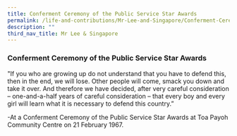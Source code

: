 ```yaml
---
title: Conferment Ceremony of the Public Service Star Awards
permalink: /life-and-contributions/Mr-Lee-and-Singapore/Conferment-Ceremony-of-the-Public-Service-Star-Awards
description: ""
third_nav_title: Mr Lee & Singapore
---
```

### Conferment Ceremony of the Public Service Star Awards ##

"If you who are growing up do not understand that you have to defend this, then in the end, we will lose. Other people will come, smack you down and take it over. And therefore we have decided, after very careful consideration – one-and-a-half years of careful consideration – that every boy and every girl will learn what it is necessary to defend this country.” 

-At a Conferment Ceremony of the Public Service Star Awards at Toa Payoh Community Centre on 21 February 1967.